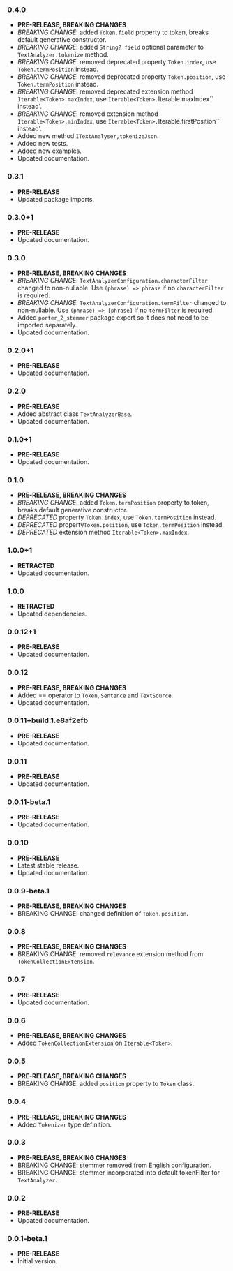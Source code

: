 <!-- 
BSD 3-Clause License
Copyright (c) 2022, GM Consult Pty Ltd
All rights reserved. 
-->

### 0.4.0

- **PRE-RELEASE, BREAKING CHANGES**
- *BREAKING CHANGE*: added `Token.field` property to token, breaks default generative constructor.
- *BREAKING CHANGE*: added `String? field` optional parameter to `TextAnalyzer.tokenize` method.
- *BREAKING CHANGE*: removed deprecated property `Token.index`, use `Token.termPosition` instead.
- *BREAKING CHANGE*: removed deprecated property `Token.position`, use `Token.termPosition` instead.
- *BREAKING CHANGE*: removed deprecated extension method `Iterable<Token>.maxIndex`, use `Iterable<Token>.`Iterable<Token>.maxIndex`` instead'.
- *BREAKING CHANGE*: removed extension method `Iterable<Token>.minIndex`, use `Iterable<Token>.`Iterable<Token>.firstPosition`` instead'.
- Added new method `ITextAnalyser,tokenizeJson`.
- Added new tests.
- Added new examples.
- Updated documentation.

### 0.3.1

- **PRE-RELEASE**
- Updated package imports.

### 0.3.0+1

- **PRE-RELEASE**
- Updated documentation.

### 0.3.0

- **PRE-RELEASE, BREAKING CHANGES**
- *BREAKING CHANGE*: `TextAnalyzerConfiguration.characterFilter` changed to non-nullable. Use  `(phrase) => phrase` if no `characterFilter` is required.
- *BREAKING CHANGE*: `TextAnalyzerConfiguration.termFilter` changed to non-nullable. Use  `(phrase) => [phrase]` if no `termFilter` is required.
- Added `porter_2_stemmer` package export so it does not need to be imported separately.
- Updated documentation.

### 0.2.0+1

- **PRE-RELEASE**
- Updated documentation.

### 0.2.0

- **PRE-RELEASE**
- Added abstract class `TextAnalyzerBase`.
- Updated documentation.

### 0.1.0+1

- **PRE-RELEASE**
- Updated documentation.

### 0.1.0

- **PRE-RELEASE, BREAKING CHANGES**
- *BREAKING CHANGE*: added `Token.termPosition` property to token, breaks default generative constructor.
- *DEPRECATED* property `Token.index`, use `Token.termPosition` instead.
- *DEPRECATED* property`Token.position`, use `Token.termPosition` instead.
- *DEPRECATED* extension method `Iterable<Token>.maxIndex`.

### 1.0.0+1

- **RETRACTED**
- Updated documentation.

### 1.0.0

- **RETRACTED**
- Updated dependencies.

### 0.0.12+1

- **PRE-RELEASE**
- Updated documentation.

### 0.0.12

- **PRE-RELEASE, BREAKING CHANGES**
- Added == operator to `Token`, `Sentence` and `TextSource`.
- Updated documentation.

### 0.0.11+build.1.e8af2efb

- **PRE-RELEASE**
- Updated documentation.

### 0.0.11

- **PRE-RELEASE**
- Updated documentation.

### 0.0.11-beta.1

- **PRE-RELEASE**
- Updated documentation.

### 0.0.10

- **PRE-RELEASE**
- Latest stable release.
- Updated documentation.

### 0.0.9-beta.1

- **PRE-RELEASE, BREAKING CHANGES**
- BREAKING CHANGE: changed definition of `Token.position`.

### 0.0.8

- **PRE-RELEASE, BREAKING CHANGES**
- BREAKING CHANGE: removed `relevance` extension method from `TokenCollectionExtension`.

### 0.0.7

- **PRE-RELEASE**
- Updated documentation.

### 0.0.6

- **PRE-RELEASE, BREAKING CHANGES**
- Added `TokenCollectionExtension` on `Iterable<Token>`.

### 0.0.5

- **PRE-RELEASE, BREAKING CHANGES**
- BREAKING CHANGE: added `position` property to `Token` class.

### 0.0.4

- **PRE-RELEASE, BREAKING CHANGES**
- Added `Tokenizer` type definition.

### 0.0.3

- **PRE-RELEASE, BREAKING CHANGES**
- BREAKING CHANGE: stemmer removed from English configuration.
- BREAKING CHANGE: stemmer incorporated into default tokenFilter for `TextAnalyzer`.

### 0.0.2

- **PRE-RELEASE**
- Updated documentation.

### 0.0.1-beta.1

- **PRE-RELEASE**
- Initial version.

